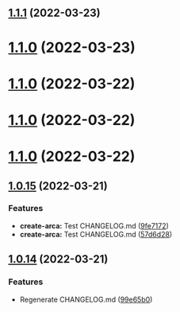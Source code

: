 ## [1.1.1](https://github.com/Spencer17x/arca/compare/create-arca@1.1.0...create-arca@1.1.1) (2022-03-23)



# [1.1.0](https://github.com/Spencer17x/arca/compare/create-arca@1.1.0...create-arca@1.1.0) (2022-03-23)



# [1.1.0](https://github.com/Spencer17x/arca/compare/create-arca@1.0.15...create-arca@1.1.0) (2022-03-22)



# [1.1.0](https://github.com/Spencer17x/arca/compare/create-arca@1.0.15...create-arca@1.1.0) (2022-03-22)



# [1.1.0](https://github.com/Spencer17x/arca/compare/create-arca@1.0.15...create-arca@1.1.0) (2022-03-22)



## [1.0.15](https://github.com/Spencer17x/arca/compare/create-arca@1.0.14...create-arca@1.0.15) (2022-03-21)


### Features

* **create-arca:** Test CHANGELOG.md ([9fe7172](https://github.com/Spencer17x/arca/commit/9fe71720360f8877810e2bcb7776e23a8039cb1a))
* **create-arca:** Test CHANGELOG.md ([57d6d28](https://github.com/Spencer17x/arca/commit/57d6d284598936d204fec97522c307bb6374d678))



## [1.0.14](https://github.com/Spencer17x/arca/compare/create-arca@1.0.13...create-arca@1.0.14) (2022-03-21)


### Features

* Regenerate CHANGELOG.md ([99e65b0](https://github.com/Spencer17x/arca/commit/99e65b0aa02be71ba3b7bf41042859a9ee9a0789))



